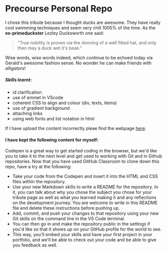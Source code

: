 # Precourse Personal Repo

I chose this tribute because I thought ducks are awesome. They have really cool swimming techniques and seem very chill 1005% of the time. As the **ex-primeduckster** Lezley Ducksworth one said: 
> "True nobility is proven via the donning of a well fitted hat, and only then may a duck wet it's beak."

Wise words, wise words indeed, which continue to be echoed today via Gerald's awesome fashion sense. No wonder he can make friends with _alligators_! 

##### Skills learnt: 
* id clarification
* use of emmet in VScode
* coherent CSS to align and colour (div, texts, items) 
* use of gradient background
* attaching links
* using web fonts and list notation in html

If I have upload the content incorrectly pleae find the webpage [here](https://codepen.io/PerrettJ4/pen/QWvMGBj).



#### I have kept the following content for myself: 
Codepen is a great way to get started coding in the browser, but we'd like you to take it to the next level and get used to working with Git and in Github repositories. Now that you have used GitHub Classroom to clone down this repo, have a try at the following:

- Take your code from the Codepen and insert it into the HTML and CSS files within the repository.
- Use your new Markdown skills to write a README for the repository. In it, you can talk about why you chose the subject you chose for your tribute page as well as what you learned making it and any reflections on the development journey. You are welcome to write in this README file and delete these instructions before pushing up.
- Add, commit, and push your changes to that repository using your new Git skills on the command line in the VS Code terminal.
- You can then go in and make the repository public in the settings if you'd like so that it shows up on your GitHub profile for the world to see.
- This way, you'll embed your skills and have your first project in your portfolio, and we'll be able to check out your code and be able to give you feedback as well.
